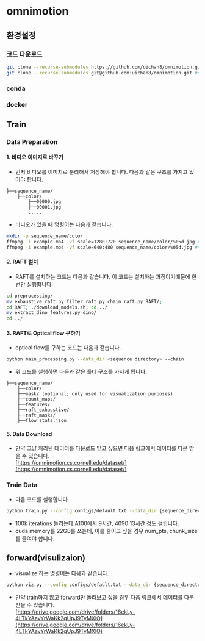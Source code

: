 # omnimotion

## 환경설정
### 코드 다운로드
```bash
git clone --recurse-submodules https://github.com/uichan8/omnimotion.git #https 사용 (권장)
git clone --recurse-submodules git@github.com:uichan8/omnimotion.git #ssh 사용
```
### conda

### docker

## Train
### Data Preparation
#### 1. 비디오 이미지로 바꾸기
- 먼저 비디오를 이미지로 분리해서 저장해야 합니다. 다음과 같은 구조를 가지고 있어야 합니다.
```
├──sequence_name/
    ├──color/
        ├──00000.jpg
        ├──00001.jpg
        .....
```
- 비디오가 있을 때 명령어는 다음과 같습니다.
```bash
mkdir -p sequence_name/color
ffmpeg -i example.mp4 -vf scale=1280:720 sequence_name/color/%05d.jpg #720p
ffmpeg -i example.mp4 -vf scale=640:480 sequence_name/color/%05d.jpg #480p
```

#### 2. RAFT 설치
- RAFT를 설치하는 코드는 다음과 같습니다. 이 코드는 설치하는 과정이기떄문에 한번만 실행합니다.
```bash
cd preprocessing/  
mv exhaustive_raft.py filter_raft.py chain_raft.py RAFT/;
cd RAFT; ./download_models.sh; cd ../
mv extract_dino_features.py dino/
cd ../
```

#### 3. RAFT로 Optical flow 구하기
  - optical flow를 구하는 코드는 다음과 같습니다.
```bash
python main_processing.py --data_dir <sequence directory> --chain
```
- 위 코드를 실행하면 다음과 같은 폴더 구조를 가지게 됩니다.
```
├──sequence_name/
    ├──color/
    ├──mask/ (optional; only used for visualization purposes)
    ├──count_maps/
    ├──features/
    ├──raft_exhaustive/
    ├──raft_masks/
    ├──flow_stats.json
```

#### 5. Data Download
- 만약 그냥 처리된 데이터를 다운로드 받고 싶으면 다음 링크에서 데이터를 다운 받을 수 있습니다.  
[https://omnimotion.cs.cornell.edu/dataset/](https://omnimotion.cs.cornell.edu/dataset/)


### Train Data
- 다음 코드를 실행합니다.
```bash
python train.py --config configs/default.txt --data_dir {sequence_directory}
```
- 100k iterations 돌리는데 A100에서 9시간, 4090 13시간 정도 걸립니다.
- cuda memory를 22GB를 쓰는데, 이를 줄이고 싶을 경우 num_pts, chunk_size를 줄여야 합니다.

## forward(visulizaion)
- visualize 하는 명령어는 다음과 같습니다.
```bash
python viz.py --config configs/default.txt --data_dir {sequence_directory}
```
- 만약 train하지 않고 forward만 돌려보고 싶을 경우 다음 링크에서 데이터를 다운 받을 수 있습니다.  
[https://drive.google.com/drive/folders/16ekLy-4LTkYAavYrWaKk2qUpJ9TyMXlO](https://drive.google.com/drive/folders/16ekLy-4LTkYAavYrWaKk2qUpJ9TyMXlO)